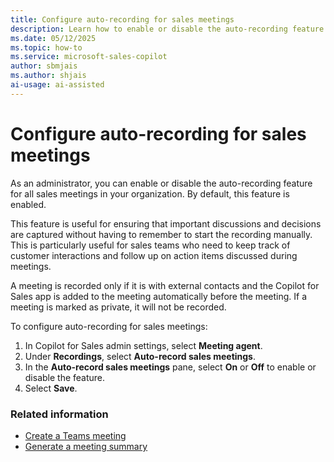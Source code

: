 ```yaml
---
title: Configure auto-recording for sales meetings
description: Learn how to enable or disable the auto-recording feature for all sales meetings in your organization.
ms.date: 05/12/2025
ms.topic: how-to
ms.service: microsoft-sales-copilot
author: sbmjais
ms.author: shjais
ai-usage: ai-assisted
---
```


# Configure auto-recording for sales meetings

As an administrator, you can enable or disable the auto-recording feature for all sales meetings in your organization. By default, this feature is enabled.

This feature is useful for ensuring that important discussions and decisions are captured without having to remember to start the recording manually. This is particularly useful for sales teams who need to keep track of customer interactions and follow up on action items discussed during meetings.

A meeting is recorded only if it is with external contacts and the Copilot for Sales app is added to the meeting automatically before the meeting. If a meeting is marked as private, it will not be recorded. 

To configure auto-recording for sales meetings:

1. In Copilot for Sales admin settings, select **Meeting agent**.
2. Under **Recordings**, select **Auto-record sales meetings**.
3. In the **Auto-record sales meetings** pane, select **On** or **Off** to enable or disable the feature.
4. Select **Save**.

### Related information

- [Create a Teams meeting](create-teams-meeting.md)<br>
- [Generate a meeting summary](generate-meeting-summary.md)
